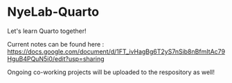 # NyeLab-Quarto
Let's learn Quarto together! 

Current notes can be found here : https://docs.google.com/document/d/1FT_ivHagBg6T2yS7nSib8nBfmItAc79HguB4PQuN5i0/edit?usp=sharing

Ongoing co-working projects will be uploaded to the respository as well! 
